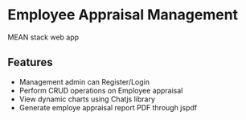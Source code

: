 # Employee Appraisal Management
MEAN stack web app

## Features

- Management admin can Register/Login 
- Perform CRUD operations on Employee appraisal
- View dynamic charts using Chatjs library
- Generate employe appraisal report PDF through jspdf
